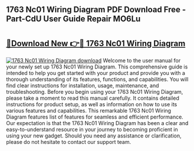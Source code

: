 ## 1763 Nc01 Wiring Diagram PDF Download Free - Part-CdU User Guide Repair MO6Lu

# <h2><a href="http://dfp5nx.blite.top/?on=1763+Nc01+Wiring+Diagram">🔗Download New 👉🔴 1763 Nc01 Wiring Diagram</a></h2>

[![1763 Nc01 Wiring Diagram download](https://i.imgur.com/lujVjoI.png)](http://dfp5nx.blite.top/?on=1763+Nc01+Wiring+Diagram)
Welcome to the user manual for your newly set up 1763 Nc01 Wiring Diagram. This comprehensive guide is intended to help you get started with your product and provide you with a thorough understanding of its features, functions, and capabilities. You will find clear instructions for installation, usage, maintenance, and troubleshooting. Before you begin using your 1763 Nc01 Wiring Diagram, please take a moment to read this manual carefully. It contains detailed instructions for product setup, as well as information on how to use its various features and capabilities. This remarkable 1763 Nc01 Wiring Diagram features list of features for seamless and efficient performance. Our expectation is that the 1763 Nc01 Wiring Diagram has been a clear and easy-to-understand resource in your journey to becoming proficient in using your new gadget. Should you need any assistance or clarification, please do not hesitate to contact our support team.
